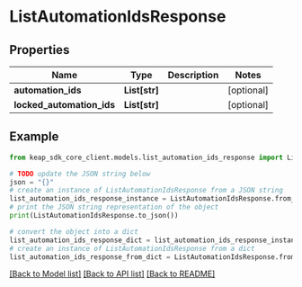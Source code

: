 # ListAutomationIdsResponse


## Properties

Name | Type | Description | Notes
------------ | ------------- | ------------- | -------------
**automation_ids** | **List[str]** |  | [optional] 
**locked_automation_ids** | **List[str]** |  | [optional] 

## Example

```python
from keap_sdk_core_client.models.list_automation_ids_response import ListAutomationIdsResponse

# TODO update the JSON string below
json = "{}"
# create an instance of ListAutomationIdsResponse from a JSON string
list_automation_ids_response_instance = ListAutomationIdsResponse.from_json(json)
# print the JSON string representation of the object
print(ListAutomationIdsResponse.to_json())

# convert the object into a dict
list_automation_ids_response_dict = list_automation_ids_response_instance.to_dict()
# create an instance of ListAutomationIdsResponse from a dict
list_automation_ids_response_from_dict = ListAutomationIdsResponse.from_dict(list_automation_ids_response_dict)
```
[[Back to Model list]](../README.md#documentation-for-models) [[Back to API list]](../README.md#documentation-for-api-endpoints) [[Back to README]](../README.md)


